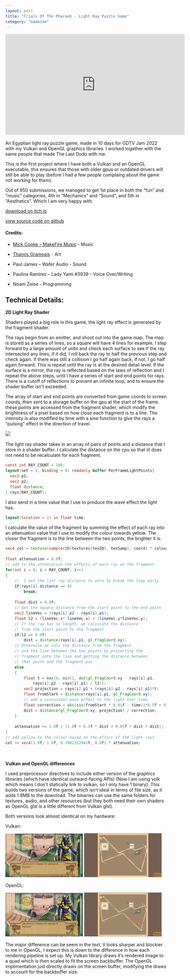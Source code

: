 ```yaml
---
layout: post
title: "Trials Of The Pharaoh - Light Ray Puzzle Game"
category: "GameJam"
---
```


<iframe width="560" height="315" src="https://www.youtube.com/embed/fsNIisWhVz8" title="YouTube video player" frameborder="0" allow="accelerometer; autoplay; clipboard-write; encrypted-media; gyroscope; picture-in-picture; web-share" allowfullscreen></iframe>

An Egyptian light ray puzzle game, made in 10 days for GDTV Jam 2022 with my Vulkan and OpenGL graphics libraries. I worked together with the same people that made The Last Dodo with me.

This is the first project where I have both a Vulkan and an OpenGL executable, this ensures that those with older gpus or outdated drivers will still be able to play (before I had a few people complaing about the game not working for them).

Out of 950 submissions, we managed to get 1st place in both the “fun” and “music” categories, 4th in “Mechanics” and “Sound”, and 5th in “Aesthetics”. Which I am very happy with.

[download on itch.io](https://noamzeise.itch.io/pharaoh-trials)

[view source code on github](https://github.com/NoamZeise/TrailsOfThePharaoh)

#### Credits:

* [Mick Cooke – MakeFire Music](https://youtube.com/channel/UCs75GjfGdtTS-CekMJOGICA) - Music 

* [Thanos Gramosis]( https://www.artstation.com/tha-com-nos
) - Art

* Paul James – Wafer Audio - Sound

* Paulina Ramirez –  Lady Yami #3939 - Voice Over/Writing 

* Noam Zeise - Programming



## Technical Details:


**2D Light Ray Shader**

Shaders played a big role in this game, the light ray effect is generated 
by the fragment shader. 

The rays begin from an emitter, and shoot out into the game map. The map is stored as a series of lines, so a square will have 4 lines for example.
I step forward by a large amount of units and check each surface to see if the ray intersected any lines, 
if it did, I roll back the ray to half the previous step and check again. If there was still a collision I go half again back, if not,
I go half again forward. This is repeat until the ray is at the desired detail level. 
If the surface is a mirror, the ray is reflected based on the laws of reflection and I repeat the above steps, 
until I have a series of start and end points for rays. There is a cutoff of reflections to prevent an infinite loop, and to ensure the shader buffer isn't exceeded.

The array of start and end points are converted from game coords to screen coords, then sent to a storage buffer 
on the gpu at the start of the frame. these points are accessed from the fragment shader, 
which modify the brightness of a pixel based on how close each fragment is to a line. 
The intensity is also modified by time with a sine function to give the rays a “pulsing” effect in the direction of travel.

<img src="/assets/img/posts/trialspharaoh/light-anim.webp">

The light ray shader takes in an array of pairs of points and a distance 
that I store in a shader buffer. 
I calculate the distance on the cpu so that iit does not need to be recalculate for each fragment.
```glsl
const int RAY_COUNT = 100;
layout(set = 4, binding = 0) readonly buffer PerFrameLightPoints{
  vec2 p1;
  vec2 p2;
  float distance;
} rays[RAY_COUNT];
```
I also send in a time value that I use to produce the wave effect the light has.
```glsl
layout(location = 2) in float time;
```

I calculate the value of the fragment by summing the effect of each ray into 
an attenuation value that I use to modify the colour towards yellow. The closer the fragment
is to the line between the two points, the brighter it is.
```glsl
vec4 col = texture(sampler2D(textures[texID], texSamp), coord) * colour;

float attenuation = 0.0f;
// add to the attenuation the effects of each ray on the fragment
for(int i = 0; i < RAY_COUNT; i++)
{
	//  I set the last ray distance to zero to break the loop early
	if(rays[i].distance == 0)
		break;
	
	float dist = 0.0f;
	// Get the square distance from the start point to the end point
	vec2 lineVec = (rays[i].p2 - rays[i].p1);
	float l2 = (lineVec.x* lineVec.x) + (lineVec.y*lineVec.y);
	// If the ray has no length, we calculate the distance 
	// from the start point to the fragment
	if(l2 == 0.0f)
		dist = distance(rays[i].p1, gl_FragCoord.xy);
	// Otherwise we calc the distance from the fragment 
	// and the line between the two points by projecting the
	// fragment onto the line and getting the distance between
	// that point and the fragment pos
	else
	{
		float t = max(0, min(1, dot(gl_FragCoord.xy - rays[i].p1, 
			rays[i].p2 - rays[i].p1) / l2));
		vec2 projection = rays[i].p1 + (rays[i].p2 - rays[i].p1)*t;
		float fromStart = distance(rays[i].p1, gl_FragCoord.xy);
		// add a sinusoidal wave effect to the light over time
		float correction = abs(sin(fromStart * 0.01f - time))*0.5f + 0.3f;
		dist = distance(gl_FragCoord.xy, projection) / correction;
	}

	attenuation += 1.0f / (1.0f + 0.3f * dist + 0.05f * dist * dist);
}
// add yellow to the colour based on the effect of the light rays
col += vec4(1.0f, 1.0f, 0.7882352941f, 0.0f) * attenuation;
```
<br><br>
**Vulkan and OpenGL differences**

I used preprocessor directives to include either version of the graphics libraries (which have identical outward-facing APIs) 
(Now I am using volk which means I don't statically link to vulkan, so I only have 1 binary).
This builds two versions of the game, which isn’t ideal in terms of file size, as it adds 1.8MB to the download. 
The binaries can use the same folders for textures, audio, and other resources (but they both need their own shaders as OpenGL glsl is a little different from Vulkan glsl).

Both versions look almost identical on my hardware:

Vulkan:

<img src="/assets/img/posts/trialspharaoh/comparisonv1-1.webp" style="width:48%">
<img src="/assets/img/posts/trialspharaoh/comparisonv2.webp" style="width:48%">

OpenGL:

<img src="/assets/img/posts/trialspharaoh/comparisono1-1.webp" style="width:48%">
<img src="/assets/img/posts/trialspharaoh/comparisono2.webp" style="width:48%">

The major difference can be seem in the text, it looks sharper and blockier to me in OpenGL, 
I expect this is down to the difference in how each rendering pipeline is set up. 
My Vulkan library draws it’s rendered image to a quad which is then scaled to fit the screen backbuffer. 
The OpenGL implimentation just directly draws on the screen buffer, modifying the draws to account for the backbuffer size.
